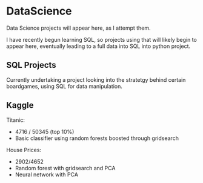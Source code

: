 # DataScience
Data Science projects will appear here, as I attempt them.

I have recently begun learning SQL, so projects using that will likely begin to appear here, eventually leading to a full data into SQL into python project. 


## SQL Projects

Currently undertaking a project looking into the stratetgy behind certain boardgames, using SQL for data manipulation.

## Kaggle

Titanic:
- 4716 / 50345 (top 10%)
- Basic classifier using random forests boosted through gridsearch

House Prices:
- 2902/4652
- Random forest with gridsearch and PCA
- Neural network with PCA
